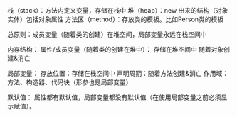 栈（stack）：方法内定义变量，存储在栈中
堆（heap）：new 出来的结构（对象实体）包括对象属性
方法区（method）：存放类的模板。比如Person类的模板

总原则：成员变量（随着类的创建）在堆空间，局部变量永远在栈空间中

内存结构：
属性/成员变量（随着类的创建在堆中）：
存储在堆空间中
随着对象创建&消亡

局部变量：
存放位置：存储在栈空间中
声明周期：随着方法创建&消亡
作用域：方法、构造器、代码块（形参也是局部变量）

默认值：
属性都有默认值，局部变量都没有默认值（在使用局部变量之前必须显示赋值）。